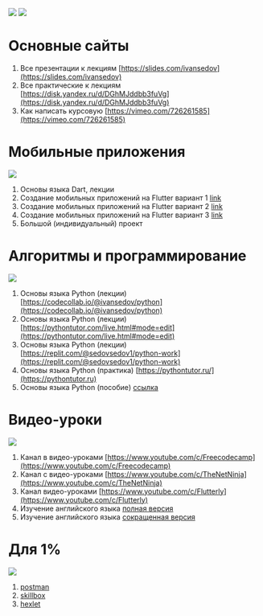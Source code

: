 ![](https://x-lines.ru/letters/i/cyrillictechno/0682/000000/48/0/qozga6jxjtnwhoe.png)
[![](https://i.ibb.co/SBjTrkn/qj1sh7d1xrzgg53xpf5gn5uuci1g67o.jpg)](https://rentry.co/ivansedov)

# Основные сайты

1. Все презентации к лекциям [https://slides.com/ivansedov](https://slides.com/ivansedov)
2. Все практические к лекциям [https://disk.yandex.ru/d/DGhMJddbb3fuVg](https://disk.yandex.ru/d/DGhMJddbb3fuVg)
3. Как написать курсовую [https://vimeo.com/726261585](https://vimeo.com/726261585)

# Мобильные приложения

![](https://encrypted-tbn0.gstatic.com/images?q=tbn:ANd9GcSsSFI-UDJ6s17P8woUZct31qZpqYKLMZjDt9B5_NUcFCxqQPHxvWmZ5FTdsegb1xjLmeE&usqp=CAU)

1. Основы языка Dart, лекции
2. Создание мобильных приложений на Flutter вариант 1 [link](https://www.youtube.com/watch?v=1ukSR1GRtMU&list=PL4cUxeGkcC9jLYyp2Aoh6hcWuxFDX6PBJ)
3. Создание мобильных приложений на Flutter вариант 2 [link](https://www.youtube.com/watch?v=cpkSVwf75-k&list=PL6lh8cTntlDiLlH_rHl5F0JOy_gRm_Wa4)
4. Создание мобильных приложений на Flutter вариант 3 [link](https://www.youtube.com/watch?v=sOYGLk3A6NQ&list=PLyaYkfwvXhRKjYAIO4_J_IcHtAXUR_1ci)
5. Большой (индивидуальный) проект

# Алгоритмы и программирование

![](https://encrypted-tbn0.gstatic.com/images?q=tbn:ANd9GcTL6NAqiJiYYR8pCgsyu86FiQ_wkbHm1hXCEtddFOZ9NebjDm-KLxklPJMh9F2Pfw5PUdo&usqp=CAU)

1. Основы языка Python (лекции) [https://codecollab.io/@ivansedov/python](https://codecollab.io/@ivansedov/python)
2. Основы языка Python (лекции) [https://pythontutor.com/live.html#mode=edit](https://pythontutor.com/live.html#mode=edit)
3. Основы языка Python (лекции) [https://replit.com/@sedovsedov1/python-work](https://replit.com/@sedovsedov1/python-work)
4. Основы языка Python (практика) [https://pythontutor.ru/](https://pythontutor.ru)
5. Основы языка Python (пособие) [ссылка](https://disk.yandex.ru/i/Sp90alQKt-z6Bg)

# Видео-уроки

![](https://encrypted-tbn0.gstatic.com/images?q=tbn:ANd9GcQD5uhIaFsd7kRi8Q2h38qgOreLFFSczd-oE2RI2ur-QFSksmkAyrzcHeP4ki1kzRDgvlI&usqp=CAU)

1. Канал в видео-уроками [https://www.youtube.com/c/Freecodecamp](https://www.youtube.com/c/Freecodecamp)
2. Канал с видео-уроками [https://www.youtube.com/c/TheNetNinja](https://www.youtube.com/c/TheNetNinja)
3. Канал видео-уроками [https://www.youtube.com/c/Flutterly](https://www.youtube.com/c/Flutterly)
4. Изучение английского языка [полная версия](https://www.youtube.com/playlist?list=PL66DIGaegedqtRaxfVsk6vH5dBDuL5w92)
5. Изучение английского языка [сокращенная версия](https://www.youtube.com/playlist?list=PL66DIGaegedqVBwaauzKVk7DNqIFaXrN_)

# Для 1%

![](https://encrypted-tbn0.gstatic.com/images?q=tbn:ANd9GcS1EFFwD7w0m_3rh4gH7ZG1MUvFlsI6Z8U3mMwYSQqtG3bWeznmb5gzAS1TJHR5N4r0BFo&usqp=CAU)

1. [postman](https://www.postman.com/company/student-program/)
2. [skillbox](https://live.skillbox.ru)
3. [hexlet](https://ru.hexlet.io/webinars)
